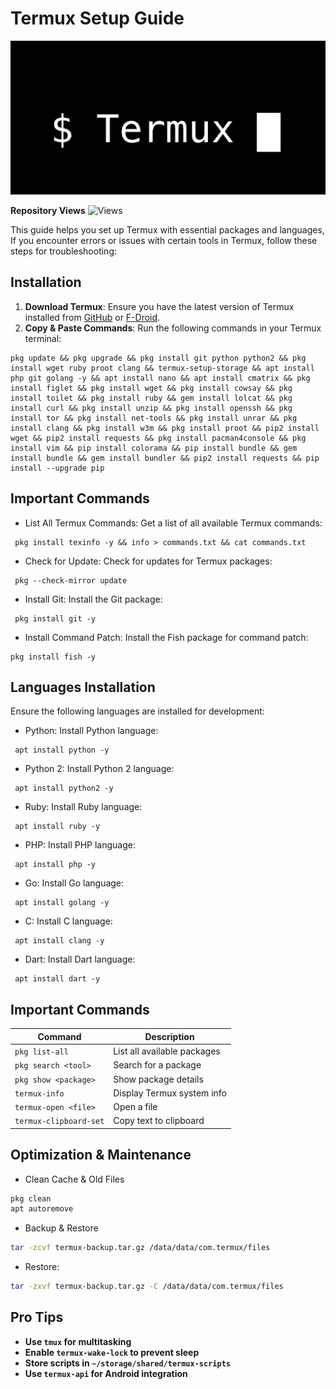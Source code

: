 # Termux Setup Guide

![Termux Setup Guide](banner.jpg)

**Repository Views** ![Views](https://profile-counter.glitch.me/Termux-Setup-Guide/count.svg) 

This guide helps you set up Termux with essential packages and languages, If you encounter errors or issues with certain tools in Termux, follow these steps for troubleshooting:

## Installation

1. **Download Termux**: Ensure you have the latest version of Termux installed from [GitHub](https://github.com/termux/termux-app/releases) or [F-Droid](https://f-droid.org/packages/com.termux/).
2. **Copy & Paste Commands**: Run the following commands in your Termux terminal:

```shell
pkg update && pkg upgrade && pkg install git python python2 && pkg install wget ruby proot clang && termux-setup-storage && apt install php git golang -y && apt install nano && apt install cmatrix && pkg install figlet && pkg install wget && pkg install cowsay && pkg install toilet && pkg install ruby && gem install lolcat && pkg install curl && pkg install unzip && pkg install openssh && pkg install tor && pkg install net-tools && pkg install unrar && pkg install clang && pkg install w3m && pkg install proot && pip2 install wget && pip2 install requests && pkg install pacman4console && pkg install vim && pip install colorama && pip install bundle && gem install bundle && gem install bundler && pip2 install requests && pip install --upgrade pip
```
## Important Commands

- List All Termux Commands: Get a list of all available Termux commands:

```shell
 pkg install texinfo -y && info > commands.txt && cat commands.txt
```

- Check for Update: Check for updates for Termux packages:

```shell
 pkg --check-mirror update
```

- Install Git: Install the Git package:

```shell
 pkg install git -y
```

- Install Command Patch: Install the Fish package for command patch:

```shell
pkg install fish -y
```

## Languages Installation

Ensure the following languages are installed for development:

- Python: Install Python language:

```shell
 apt install python -y
```

- Python 2: Install Python 2 language:

```shell
 apt install python2 -y
```

- Ruby: Install Ruby language:

```shell
 apt install ruby ​​-y
```

- PHP: Install PHP language:

```shell
 apt install php -y
```

- Go: Install Go language:

```shell
 apt install golang -y
```

- C: Install C language:
```shell
 apt install clang -y
```

- Dart: Install Dart language:
```shell
 apt install dart -y
```
## Important Commands

| Command | Description |
|---------|-------------|
| `pkg list-all` | List all available packages |
| `pkg search <tool>` | Search for a package |
| `pkg show <package>` | Show package details |
| `termux-info` | Display Termux system info |
| `termux-open <file>` | Open a file |
| `termux-clipboard-set` | Copy text to clipboard |


## Optimization & Maintenance 

- Clean Cache & Old Files
```bash  
pkg clean  
apt autoremove  
```  
- Backup & Restore
```bash  
tar -zcvf termux-backup.tar.gz /data/data/com.termux/files  
```  
- Restore:
```bash  
tar -zxvf termux-backup.tar.gz -C /data/data/com.termux/files  
```  


## Pro Tips

- **Use `tmux` for multitasking**  
- **Enable `termux-wake-lock` to prevent sleep**  
- **Store scripts in `~/storage/shared/termux-scripts`**  
- **Use `termux-api` for Android integration**  
